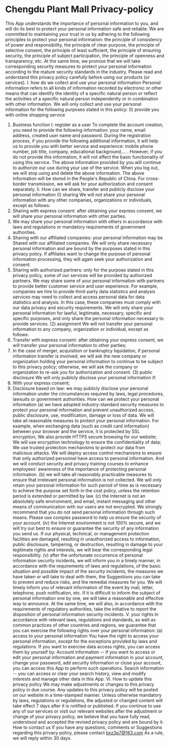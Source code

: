 # Chengdu Plant Mall Privacy-policy
This App understands the importance of personal information to you, and will do its best to protect your personal information safe and reliable. We are committed to maintaining your trust in us by adhering to the following principles to protect your personal information: the principle of consistency of power and responsibility, the principle of clear purpose, the principle of selective consent, the principle of least sufficient, the principle of ensuring security, the principle of subject participation, the principle of openness and transparency, etc. At the same time, we promise that we will take corresponding security measures to protect your personal information according to the mature security standards in the industry. Please read and understand this privacy policy carefully before using our products (or services).
I. how do we collect and use your personal information
Personal information refers to all kinds of information recorded by electronic or other means that can identify the identity of a specific natural person or reflect the activities of a specific natural person independently or in combination with other information. We will only collect and use your personal information for the following purposes stated in this policy:
(I) provide you with online shopping service
1. Business function I: register as a user
To complete the account creation, you need to provide the following information: your name, email address, created user name and password.
During the registration process, if you provide the following additional information, it will help us to provide you with better service and experience: mobile phone number, job title, company, educational background,... . However, if you do not provide this information, it will not affect the basic functionality of using this service.
The above information provided by you will continue to authorize our use during your use of the service. When you log out, we will stop using and delete the above information.
The above information will be stored in the People's Republic of China. For cross-border transmission, we will ask for your authorization and consent separately.
Ii. How can we share, transfer and publicly disclose your personal information
(I) sharing
We will not share your personal information with any other companies, organizations or individuals, except as follows:
1. Sharing with express consent: after obtaining your express consent, we will share your personal information with other parties.
2. We may share your personal information with others in accordance with laws and regulations or mandatory requirements of government authorities.
3. Sharing with our affiliated companies: your personal information may be Shared with our affiliated companies. We will only share necessary personal information and are bound by the purposes stated in this privacy policy. If affiliates want to change the purpose of personal information processing, they will again seek your authorization and consent.
4. Sharing with authorized partners: only for the purpose stated in this privacy policy, some of our services will be provided by authorized partners. We may share some of your personal information with partners to provide better customer service and user experience. For example, companies we hire to provide third-party data statistics and analysis services may need to collect and access personal data for data statistics and analysis. In this case, these companies must comply with our data privacy and security requirements. We will only share your personal information for lawful, legitimate, necessary, specific and specific purposes, and only share the personal information necessary to provide services.
(2) assignment
We will not transfer your personal information to any company, organization or individual, except as follows:
1. Transfer with express consent: after obtaining your express consent, we will transfer your personal information to other parties;
2. In the case of merger, acquisition or bankruptcy liquidation, if personal information transfer is involved, we will ask the new company or organization holding your personal information to continue to be subject to this privacy policy; otherwise, we will ask the company or organization to re-ask you for authorization and consent.
(3) public disclosure
We will only publicly disclose your personal information if:
1. With your express consent;
2. Disclosure based on law: we may publicly disclose your personal information under the circumstances required by laws, legal procedures, lawsuits or government authorities.
How can we protect your personal information
(a) we have adopted industry-standard security measures to protect your personal information and prevent unauthorized access, public disclosure, use, modification, damage or loss of data. We will take all reasonable measures to protect your personal information. For example, when exchanging data (such as credit card information) between your browser and the service, it is protected by SSL encryption; We also provide HTTPS secure browsing for our website; We will use encryption technology to ensure the confidentiality of data; We use trusted protection mechanisms to protect our data from malicious attacks. We will deploy access control mechanisms to ensure that only authorized personnel have access to personal information. And we will conduct security and privacy training courses to enhance employees' awareness of the importance of protecting personal information.
(b) we will take all reasonably practicable measures to ensure that irrelevant personal information is not collected. We will only retain your personal information for such period of time as is necessary to achieve the purpose set forth in the cost policy, unless the retention period is extended or permitted by law.
(c) the Internet is not an absolutely safe environment, and email, instant messaging and other means of communication with our users are not encrypted. We strongly recommend that you do not send personal information through such means. Please use complex password to help us ensure the security of your account.
(iv) the Internet environment is not 100% secure, and we will try our best to ensure or guarantee the security of any information you send us. If our physical, technical, or management protection facilities are damaged, resulting in unauthorized access to information, public disclosure, tampering, or destruction, resulting in damage to your legitimate rights and interests, we will bear the corresponding legal responsibility.
(v) after the unfortunate occurrence of personal information security incidents, we will inform you in a timely manner, in accordance with the requirements of laws and regulations, of the basic situation and possible impact of the security incidents, the measures we have taken or will take to deal with them, the Suggestions you can take to prevent and reduce risks, and the remedial measures for you. We will timely inform you of relevant information of the event by mail, letter, telephone, push notification, etc. If it is difficult to inform the subject of personal information one by one, we will take a reasonable and effective way to announce.
At the same time, we will also, in accordance with the requirements of regulatory authorities, take the initiative to report the disposition of personal information security incidents.
V. your rights
In accordance with relevant laws, regulations and standards, as well as common practices of other countries and regions, we guarantee that you can exercise the following rights over your personal information:
(a) access to your personal information
You have the right to access your personal information, except for the exceptions provided by laws and regulations. If you want to exercise data access rights, you can access them by yourself by:
Account information -- if you want to access or edit your personal information and payment information in your account, change your password, add security information or close your account, you can access this App to perform such operations.
Search information -- you can access or clear your search history, view and modify interests and manage other data in this App.
Vi. How to update this privacy policy
We may make adjustments or changes to this privacy policy in due course. Any updates to this privacy policy will be posted on our website in a time-stamped manner. Unless otherwise mandatory by laws, regulations or regulations, the adjusted or changed content will take effect 7 days after it is notified or published. If you continue to use any of our services or visit our relevant websites after the adjustment or change of your privacy policy, we believe that you have fully read, understood and accepted the revised privacy policy and are bound by it.
How to contact us
If you have any questions, comments or Suggestions regarding this privacy policy, please contact bxz3p7@163.com
As a rule, we will reply within 30 days.

